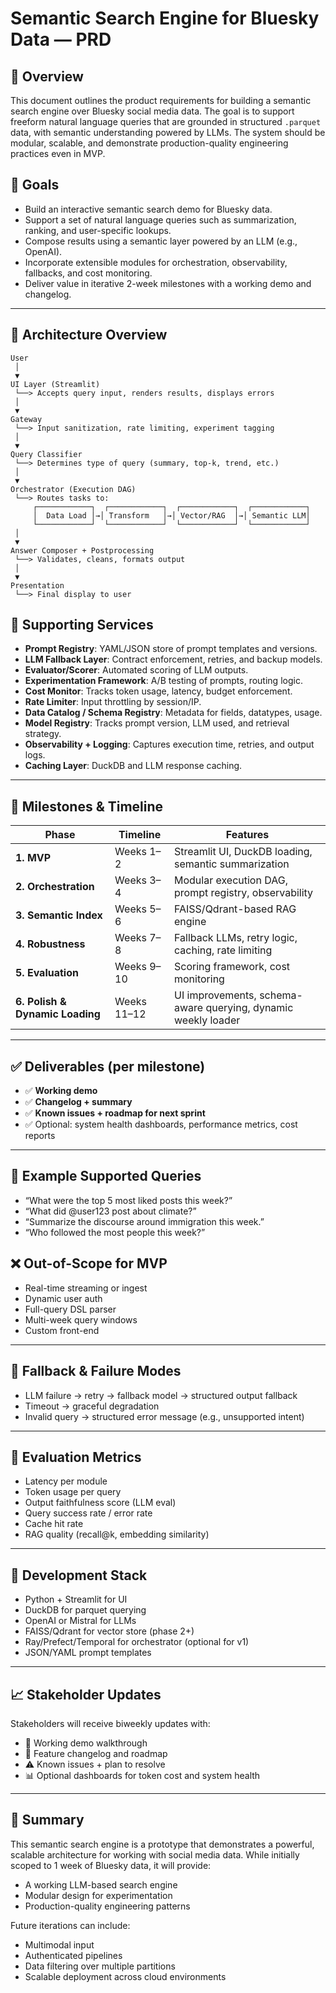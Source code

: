 # Semantic Search Engine for Bluesky Data — PRD

## 📌 Overview

This document outlines the product requirements for building a semantic search engine over Bluesky social media data. The goal is to support freeform natural language queries that are grounded in structured `.parquet` data, with semantic understanding powered by LLMs. The system should be modular, scalable, and demonstrate production-quality engineering practices even in MVP.

## 🎯 Goals

* Build an interactive semantic search demo for Bluesky data.
* Support a set of natural language queries such as summarization, ranking, and user-specific lookups.
* Compose results using a semantic layer powered by an LLM (e.g., OpenAI).
* Incorporate extensible modules for orchestration, observability, fallbacks, and cost monitoring.
* Deliver value in iterative 2-week milestones with a working demo and changelog.

---

## 🧱 Architecture Overview

```
User
 │
 ▼
UI Layer (Streamlit)
 └──> Accepts query input, renders results, displays errors
 │
 ▼
Gateway
 └──> Input sanitization, rate limiting, experiment tagging
 │
 ▼
Query Classifier
 └──> Determines type of query (summary, top-k, trend, etc.)
 │
 ▼
Orchestrator (Execution DAG)
 └──> Routes tasks to:
     ┌────────────┐  ┌────────────┐  ┌────────────┐  ┌────────────┐
     │  Data Load │→│ Transform   │→│ Vector/RAG  │→│ Semantic LLM│
     └────────────┘  └────────────┘  └────────────┘  └────────────┘
 │
 ▼
Answer Composer + Postprocessing
 └──> Validates, cleans, formats output
 │
 ▼
Presentation
 └──> Final display to user
```

## 🔩 Supporting Services

* **Prompt Registry**: YAML/JSON store of prompt templates and versions.
* **LLM Fallback Layer**: Contract enforcement, retries, and backup models.
* **Evaluator/Scorer**: Automated scoring of LLM outputs.
* **Experimentation Framework**: A/B testing of prompts, routing logic.
* **Cost Monitor**: Tracks token usage, latency, budget enforcement.
* **Rate Limiter**: Input throttling by session/IP.
* **Data Catalog / Schema Registry**: Metadata for fields, datatypes, usage.
* **Model Registry**: Tracks prompt version, LLM used, and retrieval strategy.
* **Observability + Logging**: Captures execution time, retries, and output logs.
* **Caching Layer**: DuckDB and LLM response caching.

---

## 📆 Milestones & Timeline

| Phase                           | Timeline    | Features                                                      |
| ------------------------------- | ----------- | ------------------------------------------------------------- |
| **1. MVP**                      | Weeks 1–2   | Streamlit UI, DuckDB loading, semantic summarization          |
| **2. Orchestration**            | Weeks 3–4   | Modular execution DAG, prompt registry, observability         |
| **3. Semantic Index**           | Weeks 5–6   | FAISS/Qdrant-based RAG engine                                 |
| **4. Robustness**               | Weeks 7–8   | Fallback LLMs, retry logic, caching, rate limiting            |
| **5. Evaluation**               | Weeks 9–10  | Scoring framework, cost monitoring                            |
| **6. Polish & Dynamic Loading** | Weeks 11–12 | UI improvements, schema-aware querying, dynamic weekly loader |

---

## ✅ Deliverables (per milestone)

* ✅ **Working demo**
* ✅ **Changelog + summary**
* ✅ **Known issues + roadmap for next sprint**
* ✅ Optional: system health dashboards, performance metrics, cost reports

---

## 💬 Example Supported Queries

* “What were the top 5 most liked posts this week?”
* “What did @user123 post about climate?”
* “Summarize the discourse around immigration this week.”
* “Who followed the most people this week?”

## ❌ Out-of-Scope for MVP

* Real-time streaming or ingest
* Dynamic user auth
* Full-query DSL parser
* Multi-week query windows
* Custom front-end

---

## 🔁 Fallback & Failure Modes

* LLM failure → retry → fallback model → structured output fallback
* Timeout → graceful degradation
* Invalid query → structured error message (e.g., unsupported intent)

---

## 🧪 Evaluation Metrics

* Latency per module
* Token usage per query
* Output faithfulness score (LLM eval)
* Query success rate / error rate
* Cache hit rate
* RAG quality (recall\@k, embedding similarity)

---

## 🧰 Development Stack

* Python + Streamlit for UI
* DuckDB for parquet querying
* OpenAI or Mistral for LLMs
* FAISS/Qdrant for vector store (phase 2+)
* Ray/Prefect/Temporal for orchestrator (optional for v1)
* JSON/YAML prompt templates

---

## 📈 Stakeholder Updates

Stakeholders will receive biweekly updates with:

* 🎯 Working demo walkthrough
* 🧾 Feature changelog and roadmap
* ⚠️ Known issues + plan to resolve
* 📊 Optional dashboards for token cost and system health

---

## 📍 Summary

This semantic search engine is a prototype that demonstrates a powerful, scalable architecture for working with social media data. While initially scoped to 1 week of Bluesky data, it will provide:

* A working LLM-based search engine
* Modular design for experimentation
* Production-quality engineering patterns

Future iterations can include:

* Multimodal input
* Authenticated pipelines
* Data filtering over multiple partitions
* Scalable deployment across cloud environments
